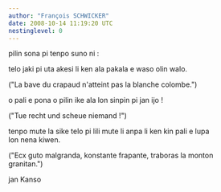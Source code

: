```yaml
---
author: "François SCHWICKER"
date: 2008-10-14 11:19:20 UTC
nestinglevel: 0
---
```

pilin sona pi tenpo suno ni :  
  
  
telo jaki pi uta akesi li ken ala pakala e waso olin walo.  
  
("La bave du crapaud n'atteint pas la blanche colombe.")  
  
  
  
o pali e pona o pilin ike ala lon sinpin pi jan ijo !  
  
("Tue recht und scheue niemand !")  
  
  
  
tenpo mute la sike telo pi lili mute li anpa li ken kin pali e lupa  
lon nena kiwen.  
  
("Ecx guto malgranda, konstante frapante, traboras la monton  
granitan.")  
  
  
  
jan Kanso